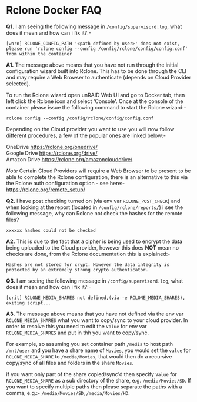 # **Rclone Docker FAQ**

**Q1.** I am seeing the following message in ```/config/supervisord.log```, what does it mean and how can i fix it?:-

```[warn] RCLONE_CONFIG_PATH '<path defined by user>' does not exist, please run 'rclone config --config /config/rclone/config/config.conf' from within the container```

**A1.** The message above means that you have not run through the initial configuration wizard built into Rclone. This has to be done through the CLI and may require a Web Browser to authenticate (depends on Cloud Provider selected).

To run the Rclone wizard open unRAID Web UI and go to Docker tab, then left click the Rclone icon and select 'Console'. Once at the console of the container please issue the following command to start the Rclone wizard:-

```rclone config --config /config/rclone/config/config.conf```

Depending on the Cloud provider you want to use you will now follow different procedures, a few of the popular ones are linked below:-

OneDrive		https://rclone.org/onedrive/<br>
Google Drive	https://rclone.org/drive/<br>
Amazon Drive	https://rclone.org/amazonclouddrive/<br>

*Note* Certain Cloud Providers will require a Web Browser to be present to be able to complete the Rclone configuration, there is an alternative to this via the Rclone auth configuration option - see here:- https://rclone.org/remote_setup/

**Q2.** I have post checking turned on (via env var ```RCLONE_POST_CHECK```) and when looking at the report (located in ```/config/rclone/reports/```) i see the following message, why can Rclone not check the hashes for the remote files?

```xxxxxx hashes could not be checked```

**A2.** This is due to the fact that a cipher is being used to encrypt the data being uploaded to the Cloud provider, however this does **NOT** mean no checks are done, from the Rclone documentation this is explained:-

```Hashes are not stored for crypt. However the data integrity is protected by an extremely strong crypto authenticator.```

**Q3.** I am seeing the following message in ```/config/supervisord.log```, what does it mean and how can i fix it?:-

```[crit] RCLONE_MEDIA_SHARES not defined,(via -e RCLONE_MEDIA_SHARES), exiting script...```

**A3.** The message above means that you have not defined via the env var ```RCLONE_MEDIA_SHARES``` what you want to copy/sync to your cloud provider. In order to resolve this you need to edit the ```Value``` for env var ```RCLONE_MEDIA_SHARES``` and put in thh you want to copy/sync.

For example, so assuming you set container path ```/media``` to host path ```/mnt/user``` and you have a share name of ```Movies```, you would set the ```value``` for ```RCLONE_MEDIA_SHARE``` to ```/media/Movies```, that would then do a recursive copy/sync of all files and folders in the share ```Movies```.

if you want only part of the share copied/sync'd then specify ```Value``` for ```RCLONE_MEDIA_SHARE``` as a sub directory of the share, e.g. ```/media/Movies/SD```. If you want to specify multiple paths then please separate the paths with a comma, e.g.:- ```/media/Movies/SD,/media/Movies/HD```.